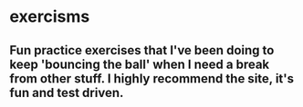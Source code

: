 # exercisms

## Fun practice exercises that I've been doing to keep 'bouncing the ball' when I need a break from other stuff. I highly recommend the site, it's fun and test driven.
